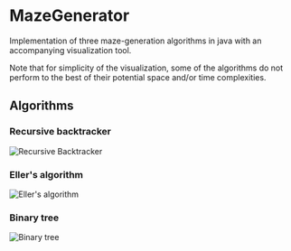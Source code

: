 # MazeGenerator
Implementation of three maze-generation algorithms in java with an accompanying visualization tool.

Note that for simplicity of the visualization, some of the algorithms do not perform to the best of their potential space
and/or time complexities.

## Algorithms

### Recursive backtracker
![Recursive Backtracker](../master/.rsc/recursive_backtracker.gif)

### Eller's algorithm
![Eller's algorithm](../master/.rsc/eller.gif)

### Binary tree
![Binary tree](../master/.rsc/binary_tree.gif)
